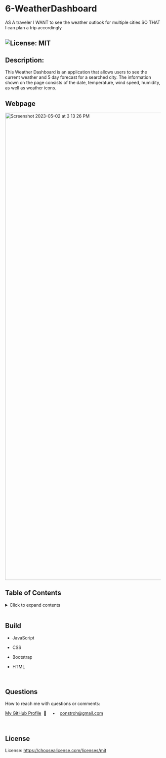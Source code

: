 # 6-WeatherDashboard

AS A traveler I WANT to see the weather outlook for multiple cities SO THAT I can plan a trip accordingly

## ![License: MIT](https://img.shields.io/badge/License-MIT-yellow.svg)

## **Description:**

This Weather Dashboard is an application that allows users to see the current weather and 5 day forecast for a searched city. The information shown on the page consists of the date, temperature, wind speed, humidity, as well as weather icons.

## **Webpage**

<img width="1507" alt="Screenshot 2023-05-02 at 3 13 26 PM" src="https://user-images.githubusercontent.com/117555071/235775540-ce22387b-b26a-4770-9307-35a04302bb00.png">
  <br/>

## **Table of Contents**

  <details>
  <summary>Click to expand contents</summary>

### [Build](#Build)

### [Description](#Description)

### [Questions](#Questions)

### [License](#License)

  </details>

  <br/>

## **Build**

- JavaScript
- CSS
- Bootstrap
- HTML

  <br/>

## **Questions**

How to reach me with questions or comments:

[My GitHub Profile](https://github.com/connbstro)&nbsp; 📂 &nbsp;&nbsp;&nbsp; • &nbsp;&nbsp;&nbsp;constroh@gmail.com&nbsp;

  <br/>

## **License**

License: https://choosealicense.com/licenses/mit
